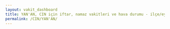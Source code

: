 ```yaml
---
layout: vakit_dashboard
title: YAN'AN, CIN için iftar, namaz vakitleri ve hava durumu - ilçe/eyalet seç
permalink: /CIN/YAN'AN/
---
```


<script type="text/javascript">
  var GLOBAL_COUNTRY = 'CIN';
  var GLOBAL_CITY = 'YAN'AN';
  var GLOBAL_STATE = '';
  var lat = 72;
  var lon = 21;
</script>

